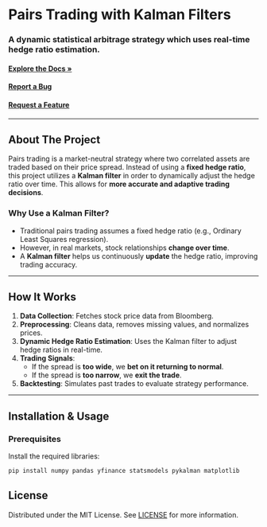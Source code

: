 <!-- PROJECT TITLE -->
<!-- PROJECT SHIELD -->

# Pairs Trading with Kalman Filters

### A dynamic statistical arbitrage strategy which uses real-time hedge ratio estimation.

#### [Explore the Docs »](https://github.com/shimonadas/kalman_filter)  
#### [Report a Bug](https://github.com/shimonadas/kalman_filter/issues/new?labels=bug)  
#### [Request a Feature](https://github.com/shimonadas/kalman_filter/issues/new?labels=enhancement)

---

## About The Project

Pairs trading is a market-neutral strategy where two correlated assets are traded based on their price spread. Instead of using a **fixed hedge ratio**, this project utilizes a **Kalman filter** in order to dynamically adjust the hedge ratio over time. This allows for **more accurate and adaptive trading decisions**.

### **Why Use a Kalman Filter?**
- Traditional pairs trading assumes a fixed hedge ratio (e.g., Ordinary Least Squares regression).
- However, in real markets, stock relationships **change over time**.
- A **Kalman filter** helps us continuously **update** the hedge ratio, improving trading accuracy.

---

## **How It Works**
1. **Data Collection**: Fetches stock price data from Bloomberg.
2. **Preprocessing**: Cleans data, removes missing values, and normalizes prices.
3. **Dynamic Hedge Ratio Estimation**: Uses the Kalman filter to adjust hedge ratios in real-time.
4. **Trading Signals**:
   - If the spread is **too wide**, we **bet on it returning to normal**.
   - If the spread is **too narrow**, we **exit the trade**.
5. **Backtesting**: Simulates past trades to evaluate strategy performance.

---

## Installation & Usage

### Prerequisites
Install the required libraries:

```bash
pip install numpy pandas yfinance statsmodels pykalman matplotlib
```

## License

Distributed under the MIT License. See [LICENSE](LICENSE) for more information.
